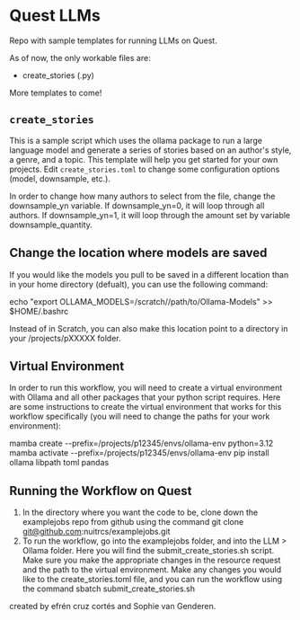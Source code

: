 # Quest LLMs

Repo with sample templates for running LLMs on Quest.

As of now, the only workable files are:
* create_stories (.py)

More templates to come!

## `create_stories`
This is a sample script which uses the ollama package to run a large language model and generate a series of stories
based on an author's style, a genre, and a topic. This template will help you get started for your own projects. Edit `create_stories.toml` to change some configuration options (model, downsample, etc.).

In order to change how many authors to select from the file, change the downsample_yn variable. If downsample_yn=0, it will loop through all authors. If downsample_yn=1, it will loop through the amount set by variable downsample_quantity.

## Change the location where models are saved
If you would like the models you pull to be saved in a different location than in your home directory (defualt), you can use the following command:

echo "export OLLAMA_MODELS=/scratch/<netID>/path/to/Ollama-Models" >> $HOME/.bashrc

Instead of in Scratch, you can also make this location point to a directory in your /projects/pXXXXX folder.

## Virtual Environment
In order to run this workflow, you will need to create a virtual environment with Ollama and all other packages that your python script requires. Here are some instructions to create the virtual environment that works for this workflow specifically (you will need to change the paths for your work environment):

mamba create --prefix=/projects/p12345/envs/ollama-env python=3.12
mamba activate --prefix=/projects/p12345/envs/ollama-env
pip install ollama libpath toml pandas


## Running the Workflow on Quest
1. In the directory where you want the code to be, clone down the examplejobs repo from github using the command
git clone git@github.com:nuitrcs/examplejobs.git
2. To run the workflow, go into the examplejobs folder, and into the LLM > Ollama folder. Here you will find the submit_create_stories.sh script. Make sure you make the appropriate changes in the resource request and the path to the virtual environment. Make any changes you would like to the create_stories.toml file, and you can run the workflow using the command
sbatch submit_create_stories.sh 

created by efrén cruz cortés and Sophie van Genderen.
